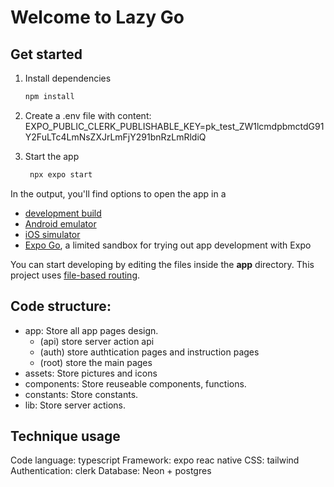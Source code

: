 # Welcome to Lazy Go

## Get started

1. Install dependencies

   ```bash
   npm install
   ```

2. Create a .env file with content:
   EXPO_PUBLIC_CLERK_PUBLISHABLE_KEY=pk_test_ZW1lcmdpbmctdG91Y2FuLTc4LmNsZXJrLmFjY291bnRzLmRldiQ

3. Start the app

   ```bash
    npx expo start
   ```

In the output, you'll find options to open the app in a

- [development build](https://docs.expo.dev/develop/development-builds/introduction/)
- [Android emulator](https://docs.expo.dev/workflow/android-studio-emulator/)
- [iOS simulator](https://docs.expo.dev/workflow/ios-simulator/)
- [Expo Go](https://expo.dev/go), a limited sandbox for trying out app development with Expo

You can start developing by editing the files inside the **app** directory. This project uses [file-based routing](https://docs.expo.dev/router/introduction).

## Code structure:

- app: Store all app pages design.
  - (api) store server action api
  - (auth) store authtication pages and instruction pages
  - (root) store the main pages
- assets: Store pictures and icons
- components: Store reuseable components, functions.
- constants: Store constants.
- lib: Store server actions.

## Technique usage

Code language: typescript
Framework: expo reac native
CSS: tailwind
Authentication: clerk
Database: Neon + postgres
